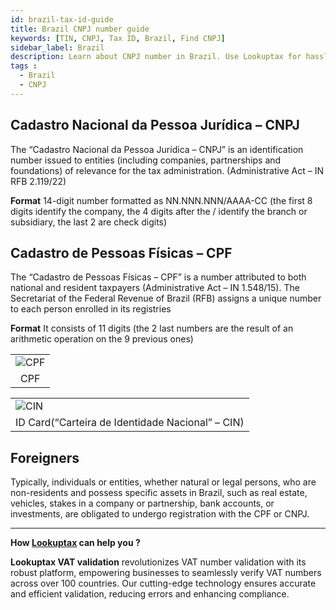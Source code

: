 ```yaml
---
id: brazil-tax-id-guide
title: Brazil CNPJ number guide
keywords: [TIN, CNPJ, Tax ID, Brazil, Find CNPJ]
sidebar_label: Brazil
description: Learn about CNPJ number in Brazil. Use Lookuptax for hassle-free tax id validation in Brazil and other 100+ countries
tags : 
  - Brazil
  - CNPJ
---
```



## Cadastro Nacional da Pessoa Jurídica – CNPJ
The “Cadastro Nacional da Pessoa Jurídica – CNPJ” is an identification number issued to entities (including companies, partnerships and foundations) of relevance for the tax administration. (Administrative Act – IN RFB 2.119/22) 

**Format** 14-digit number formatted as NN.NNN.NNN/AAAA-CC (the first 8 digits identify the company, the 4 digits after the / identify the branch or subsidiary, the last 2 are check digits)

## Cadastro de Pessoas Físicas – CPF
The “Cadastro de Pessoas Físicas – CPF” is a number attributed to both national and resident taxpayers (Administrative Act – IN 1.548/15). The Secretariat of the Federal Revenue of Brazil (RFB) assigns a unique number to each person enrolled in its registries

**Format** It consists of 11 digits (the 2 last numbers are the result of an arithmetic operation on the 9 previous ones) 

<table align="center" border="0px" border-color="#dedede"><tr><td>
  <img src="/docs/img/taxid/cpf.PNG" alt="CPF"/>
  </td></tr>
  <tr><td align="center">CPF</td></tr>
</table>


<table align="center" border="0px" border-color="#dedede"><tr><td>
  <img src="/docs/img/taxid/id.PNG" alt="CIN"/>
  </td></tr>
  <tr><td align="center">ID Card(“Carteira de Identidade Nacional” – CIN)</td></tr>
</table>

## Foreigners
Typically, individuals or entities, whether natural or legal persons, who are non-residents and possess specific assets in Brazil, such as real estate, vehicles, stakes in a company or partnership, bank accounts, or investments, are obligated to undergo registration with the CPF or CNPJ.

----
**How [Lookuptax](https://lookuptax.com/) can help you ?**

**Lookuptax VAT validation**  revolutionizes VAT number validation with its robust platform, empowering businesses to seamlessly verify VAT numbers across over 100 countries. Our cutting-edge technology ensures accurate and efficient validation, reducing errors and enhancing compliance.
